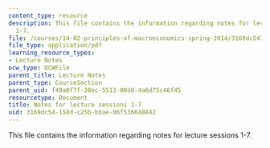 ```yaml
---
content_type: resource
description: This file contains the information regarding notes for lecture sessions
  1-7.
file: /courses/14-02-principles-of-macroeconomics-spring-2014/3169dc54158dc25bbbae06f536648842_MIT14_02S14_LecNotes1-7.pdf
file_type: application/pdf
learning_resource_types:
- Lecture Notes
ocw_type: OCWFile
parent_title: Lecture Notes
parent_type: CourseSection
parent_uid: f49a0f7f-30ec-5513-00d8-4a6d75c46f45
resourcetype: Document
title: Notes for lecture sessions 1-7
uid: 3169dc54-158d-c25b-bbae-06f536648842
---
```

This file contains the information regarding notes for lecture sessions 1-7.

